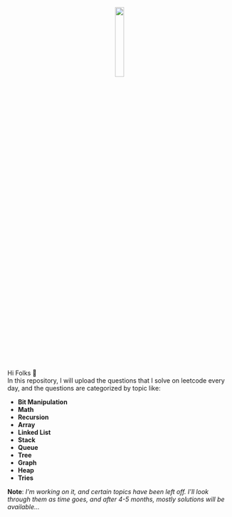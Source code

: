 <p align="center">
  <img width="20%" src="https://user-images.githubusercontent.com/69134468/139599658-8471e6db-f919-4606-899c-88d5b6e5d71a.png"/>
</p>

<br> Hi Folks :wave: <br>
In this repository, I will upload the questions that I solve on leetcode every day, and the questions are categorized by topic like:
 - **Bit Manipulation**
 - **Math**
 - **Recursion**
 - **Array**
 - **Linked List**
 - **Stack**
 - **Queue**
 - **Tree**
 - **Graph**
 - **Heap**
 - **Tries**
 
**Note**: *I'm working on it, and certain topics have been left off. I'll look through them as time goes, and after 4-5 months, mostly solutions will be available...*
